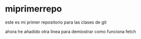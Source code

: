 # miprimerrepo
este es mi primer repositorio para las clases de git

ahora he añadido otra linea para demiostrar como funciona fetch

